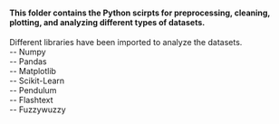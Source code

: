 
#### This folder contains the Python scirpts for preprocessing, cleaning, plotting, and analyzing different types of datasets.

Different libraries have been imported to analyze the datasets. 
<br/>-- Numpy
<br/>-- Pandas
<br/>-- Matplotlib
<br/>-- Scikit-Learn
<br/>-- Pendulum
<br/>-- Flashtext
<br/>-- Fuzzywuzzy

